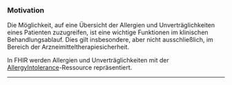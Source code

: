 ### Motivation

Die Möglichkeit, auf eine Übersicht der Allergien und Unverträglichkeiten eines Patienten zuzugreifen, ist eine wichtige Funktionen im klinischen Behandlungsablauf. Dies gilt insbesondere, aber nicht ausschließlich, im Bereich der Arzneimitteltherapiesicherheit.

In FHIR werden Allergien und Unverträglichkeiten mit der [AllergyIntolerance](https://hl7.org/fhir/R4/allergyintolerance.html)-Ressource repräsentiert.

---
